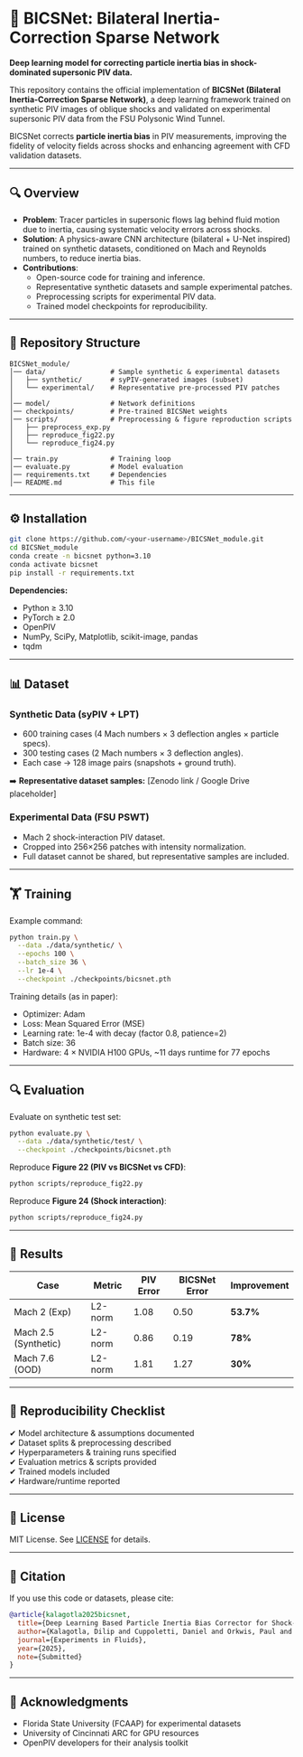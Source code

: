 # 📘 BICSNet: Bilateral Inertia-Correction Sparse Network

**Deep learning model for correcting particle inertia bias in shock-dominated supersonic PIV data.**

This repository contains the official implementation of **BICSNet (Bilateral Inertia-Correction Sparse Network)**, a deep learning framework trained on synthetic PIV images of oblique shocks and validated on experimental supersonic PIV data from the FSU Polysonic Wind Tunnel.

BICSNet corrects **particle inertia bias** in PIV measurements, improving the fidelity of velocity fields across shocks and enhancing agreement with CFD validation datasets.

---

## 🔍 Overview

- **Problem**: Tracer particles in supersonic flows lag behind fluid motion due to inertia, causing systematic velocity errors across shocks.  
- **Solution**: A physics-aware CNN architecture (bilateral + U-Net inspired) trained on synthetic datasets, conditioned on Mach and Reynolds numbers, to reduce inertia bias.  
- **Contributions**:
  - Open-source code for training and inference.
  - Representative synthetic datasets and sample experimental patches.
  - Preprocessing scripts for experimental PIV data.
  - Trained model checkpoints for reproducibility.

---

## 📂 Repository Structure

```
BICSNet_module/
│── data/                # Sample synthetic & experimental datasets
│   ├── synthetic/       # syPIV-generated images (subset)
│   └── experimental/    # Representative pre-processed PIV patches
│
│── model/               # Network definitions
│── checkpoints/         # Pre-trained BICSNet weights
│── scripts/             # Preprocessing & figure reproduction scripts
│   ├── preprocess_exp.py
│   ├── reproduce_fig22.py
│   └── reproduce_fig24.py
│
│── train.py             # Training loop
│── evaluate.py          # Model evaluation
│── requirements.txt     # Dependencies
│── README.md            # This file
```

---

## ⚙️ Installation

```bash
git clone https://github.com/<your-username>/BICSNet_module.git
cd BICSNet_module
conda create -n bicsnet python=3.10
conda activate bicsnet
pip install -r requirements.txt
```

**Dependencies:**  
- Python ≥ 3.10  
- PyTorch ≥ 2.0  
- OpenPIV  
- NumPy, SciPy, Matplotlib, scikit-image, pandas  
- tqdm  

---

## 📊 Dataset

### Synthetic Data (syPIV + LPT)
- 600 training cases (4 Mach numbers × 3 deflection angles × particle specs).  
- 300 testing cases (2 Mach numbers × 3 deflection angles).  
- Each case → 128 image pairs (snapshots + ground truth).  

➡️ **Representative dataset samples:** [Zenodo link / Google Drive placeholder]

### Experimental Data (FSU PSWT)
- Mach 2 shock-interaction PIV dataset.  
- Cropped into 256×256 patches with intensity normalization.  
- Full dataset cannot be shared, but representative samples are included.  

---

## 🏋️ Training

Example command:  
```bash
python train.py \
  --data ./data/synthetic/ \
  --epochs 100 \
  --batch_size 36 \
  --lr 1e-4 \
  --checkpoint ./checkpoints/bicsnet.pth
```

Training details (as in paper):  
- Optimizer: Adam  
- Loss: Mean Squared Error (MSE)  
- Learning rate: 1e-4 with decay (factor 0.8, patience=2)  
- Batch size: 36  
- Hardware: 4 × NVIDIA H100 GPUs, ~11 days runtime for 77 epochs  

---

## 🔍 Evaluation

Evaluate on synthetic test set:  
```bash
python evaluate.py \
  --data ./data/synthetic/test/ \
  --checkpoint ./checkpoints/bicsnet.pth
```

Reproduce **Figure 22 (PIV vs BICSNet vs CFD)**:  
```bash
python scripts/reproduce_fig22.py
```

Reproduce **Figure 24 (Shock interaction)**:  
```bash
python scripts/reproduce_fig24.py
```

---

## 📑 Results

| Case                  | Metric   | PIV Error | BICSNet Error | Improvement |
|-----------------------|----------|-----------|----------------|-------------|
| Mach 2 (Exp)          | L2-norm | 1.08      | 0.50           | **53.7%**   |
| Mach 2.5 (Synthetic)  | L2-norm | 0.86      | 0.19           | **78%**     |
| Mach 7.6 (OOD)        | L2-norm | 1.81      | 1.27           | **30%**     |

---

## 🧩 Reproducibility Checklist

✔ Model architecture & assumptions documented  
✔ Dataset splits & preprocessing described  
✔ Hyperparameters & training runs specified  
✔ Evaluation metrics & scripts provided  
✔ Trained models included  
✔ Hardware/runtime reported  

---

## 📜 License

MIT License. See [LICENSE](LICENSE) for details.

---

## 📌 Citation

If you use this code or datasets, please cite:

```bibtex
@article{kalagotla2025bicsnet,
  title={Deep Learning Based Particle Inertia Bias Corrector for Shock-Dominated PIV Data},
  author={Kalagotla, Dilip and Cuppoletti, Daniel and Orkwis, Paul and Hernandez-Lichtl, Kevin and Gustavsson, Jonas and Kumar, Rajan},
  journal={Experiments in Fluids},
  year={2025},
  note={Submitted}
}
```

---

## 🙏 Acknowledgments

- Florida State University (FCAAP) for experimental datasets  
- University of Cincinnati ARC for GPU resources  
- OpenPIV developers for their analysis toolkit
